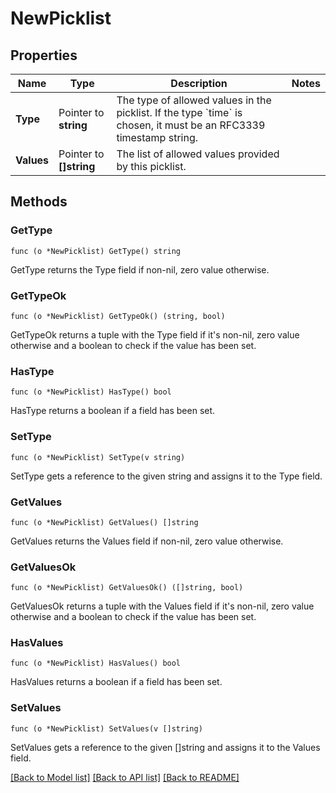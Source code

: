 # NewPicklist

## Properties

Name | Type | Description | Notes
------------ | ------------- | ------------- | -------------
**Type** | Pointer to **string** | The type of allowed values in the picklist. If the type &#x60;time&#x60; is chosen, it must be an RFC3339 timestamp string. | 
**Values** | Pointer to **[]string** | The list of allowed values provided by this picklist. | 

## Methods

### GetType

`func (o *NewPicklist) GetType() string`

GetType returns the Type field if non-nil, zero value otherwise.

### GetTypeOk

`func (o *NewPicklist) GetTypeOk() (string, bool)`

GetTypeOk returns a tuple with the Type field if it's non-nil, zero value otherwise
and a boolean to check if the value has been set.

### HasType

`func (o *NewPicklist) HasType() bool`

HasType returns a boolean if a field has been set.

### SetType

`func (o *NewPicklist) SetType(v string)`

SetType gets a reference to the given string and assigns it to the Type field.

### GetValues

`func (o *NewPicklist) GetValues() []string`

GetValues returns the Values field if non-nil, zero value otherwise.

### GetValuesOk

`func (o *NewPicklist) GetValuesOk() ([]string, bool)`

GetValuesOk returns a tuple with the Values field if it's non-nil, zero value otherwise
and a boolean to check if the value has been set.

### HasValues

`func (o *NewPicklist) HasValues() bool`

HasValues returns a boolean if a field has been set.

### SetValues

`func (o *NewPicklist) SetValues(v []string)`

SetValues gets a reference to the given []string and assigns it to the Values field.


[[Back to Model list]](../README.md#documentation-for-models) [[Back to API list]](../README.md#documentation-for-api-endpoints) [[Back to README]](../README.md)


